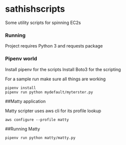 # sathishscripts
Some utility scripts for spinning EC2s


### Running
Project requires Python 3 and requests package

### Pipenv world

Install pipenv for the scripts
Install Boto3 for the scripting

For a sample run make sure all things are working
```
pipenv install
pipenv run python mydefault/myterster.py
```

##Matty application

Matty scripter uses aws cli for its profile lookup

`aws configure --profile matty`

##Running Matty

`pipenv run python matty/matty.py`